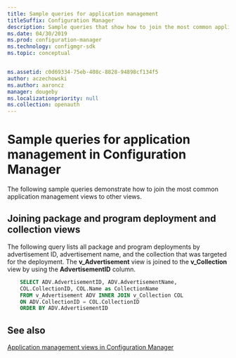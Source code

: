 ```yaml
---
title: Sample queries for application management
titleSuffix: Configuration Manager
description: Sample queries that show how to join the most common application management views to other views.
ms.date: 04/30/2019
ms.prod: configuration-manager
ms.technology: configmgr-sdk
ms.topic: conceptual


ms.assetid: c0d69334-75eb-408c-8828-94898cf134f5
author: aczechowski
ms.author: aaroncz
manager: dougeby
ms.localizationpriority: null
ms.collection: openauth
---
```


# Sample queries for application management in Configuration Manager

The following sample queries demonstrate how to join the most common application management views to other views.

## Joining package and program deployment and collection views

The following query lists all package and program deployments by advertisement ID, advertisement name, and the collection that was targeted for the deployment. The **v_Advertisement** view is joined to the **v_Collection** view by using the **AdvertisementID** column.

```sql
    SELECT ADV.AdvertisementID, ADV.AdvertisementName, 
    COL.CollectionID, COL.Name as CollectionName 
    FROM v_Advertisement ADV INNER JOIN v_Collection COL 
    ON ADV.CollectionID = COL.CollectionID 
    ORDER BY ADV.AdvertisementID 
```

## See also

[Application management views in Configuration Manager](application-management-views-configuration-manager.md)
